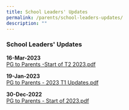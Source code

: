 ```yaml
---
title: School Leaders' Updates
permalink: /parents/school-leaders-updates/
description: ""
---
```

### School Leaders' Updates

**16-Mar-2023**  
[PG to Parents -Start of T2 2023.pdf](/files/Parents/SL%20Updates/2023/pg_to_parents-start_of_t2_2023.pdf)

**19-Jan-2023**  
[PG to Parents - 2023 T1 Updates.pdf](/files/Parents/SL%20Updates/2023/pg_to_parents-2023_t1_updates.pdf)


**30-Dec-2022**  
[PG to Parents - Start of 2023.pdf](/files/Parents/SL%20Updates/2023/pg_to_parents-start_of_2023.pdf)